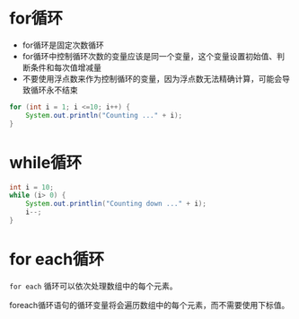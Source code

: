 # for循环

* for循环是固定次数循环
* for循环中控制循环次数的变量应该是同一个变量，这个变量设置初始值、判断条件和每次值增减量
* 不要使用浮点数来作为控制循环的变量，因为浮点数无法精确计算，可能会导致循环永不结束

```java
for (int i = 1; i <=10; i++) {
    System.out.println("Counting ..." + i);
}
```

# while循环

```java
int i = 10;
while (i> 0) {
    System.out.printlin("Counting down ..." + i);
    i--;
}
```

# for each循环

`for each` 循环可以依次处理数组中的每个元素。

foreach循环语句的循环变量将会遍历数组中的每个元素，而不需要使用下标值。
